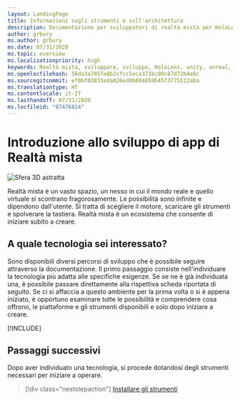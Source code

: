 ```yaml
---
layout: LandingPage
title: Informazioni sugli strumenti e sull'architettura
description: Documentazione per sviluppatori di realtà mista per HoloLens e visori VR immersive.
author: grbury
ms.author: grbury
ms.date: 07/31/2020
ms.topic: overview
ms.localizationpriority: high
keywords: Realtà mista, sviluppare, sviluppo, HoloLens, unity, unreal, directx
ms.openlocfilehash: 56da3a795fe8b2cfcc5eca371bc00c87d72b4a8c
ms.sourcegitcommit: ef0bf03833eda826ed0b884859b4573775112aba
ms.translationtype: HT
ms.contentlocale: it-IT
ms.lasthandoff: 07/31/2020
ms.locfileid: "87476814"
---
```

# <a name="introduction-to-mixed-reality-development"></a>Introduzione allo sviluppo di app di Realtà mista

![Sfera 3D astratta](images/development-hero-image.png)

Realtà mista è un vasto spazio, un nesso in cui il mondo reale e quello virtuale si scontrano fragorosamente. Le possibilità sono infinite e dipendono dall'utente. Si tratta di scegliere il motore, scaricare gli strumenti e spolverare la tastiera. Realtà mista è un ecosistema che consente di iniziare subito a creare.

## <a name="what-technology-path-are-you-interested-in"></a>A quale tecnologia sei interessato? 

Sono disponibili diversi percorsi di sviluppo che è possibile seguire attraverso la documentazione. Il primo passaggio consiste nell'individuare la tecnologia più adatta alle specifiche esigenze. Se se ne è già individuata una, è possibile passare direttamente alla rispettiva scheda riportata di seguito. Se ci si affaccia a questo ambiente per la prima volta o si è appena iniziato, è opportuno esaminare tutte le possibilità e comprendere cosa offrono, le piattaforme e gli strumenti disponibili e solo dopo iniziare a creare.

[!INCLUDE[](~/includes/tech-path-overview.md)]

## <a name="whats-next"></a>Passaggi successivi

Dopo aver individuato una tecnologia, si procede dotandosi degli strumenti necessari per iniziare a operare.

> [!div class="nextstepaction"]
> [Installare gli strumenti](install-the-tools.md)

<!-- 
## What would you like to do next?

:::row:::
    :::column:::
       [![Understand the basics](images/icon-lightbulb.png)](get-started-with-mr.md#understand-the-basics)<br>
        **[Understand the basics](get-started-with-mr.md#understand-the-basics)**<br>
        Get a better understanding of what defines mixed reality and how it’s being used.
    :::column-end:::
    :::column:::
        [![Become a creator](images/icon-design.jpg)](design.md)<br>
         **[Become a creator](design.md)**<br>
        Learn the basic concepts you need to begin designing and prototyping.
    :::column-end:::
    :::column:::
        [![Install the tools](images/icon-developer.jpg)](install-the-tools.md)<br>
         **[Install the tools](install-the-tools.md)**<br>
        Use the installation checklist to get the tools you need to build apps for HoloLens and mixed reality.
    :::column-end:::
    :::column:::
        [![Come to an event](images/icon-calendar.jpg)](sf-academy-events.md)<br>
         **[Come to an event](sf-academy-events.md)**<br>
        See the hardware and get a hands-on tutorial to make your first HoloLens 2 application.
    :::column-end:::
:::row-end:::
-->

